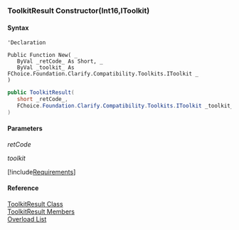 ﻿### ToolkitResult Constructor(Int16,IToolkit)

#### Syntax

```vbnet
'Declaration

Public Function New( _
   ByVal _retCode_ As Short, _
   ByVal _toolkit_ As FChoice.Foundation.Clarify.Compatibility.Toolkits.IToolkit _
)
```

```csharp
public ToolkitResult( 
   short _retCode_,
   FChoice.Foundation.Clarify.Compatibility.Toolkits.IToolkit _toolkit_
)
```

#### Parameters

_retCode_

_toolkit_

[!include[Requirements](../partials/requirements.md)]

#### Reference

[ToolkitResult Class](FChoice.Toolkits.Clarify~FChoice.Toolkits.Clarify.ToolkitResult.md)  
[ToolkitResult Members](FChoice.Toolkits.Clarify~FChoice.Toolkits.Clarify.ToolkitResult_members.md)  
[Overload List](FChoice.Toolkits.Clarify~FChoice.Toolkits.Clarify.ToolkitResult~_ctor.md)